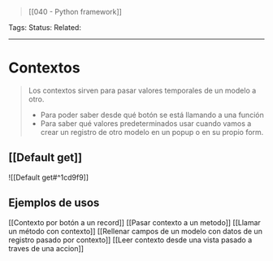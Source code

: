 > [[040 - Python framework]]

Tags: 
Status: 
Related: 

___

# Contextos

> Los contextos sirven para pasar valores temporales de un modelo a otro.
> - Para poder saber desde qué botón se está llamando a una función
> - Para saber qué valores predeterminados usar cuando vamos a crear un registro de otro modelo en un popup o en su propio form. 

## [[Default get]]
![[Default get#^1cd9f9]]

## Ejemplos de usos

[[Contexto por botón a un record]]
[[Pasar contexto a un metodo]]
[[Llamar un método con contexto]]
[[Rellenar campos de un modelo con datos de un registro pasado por contexto]]
[[Leer contexto desde una vista pasado a traves de una accion]]